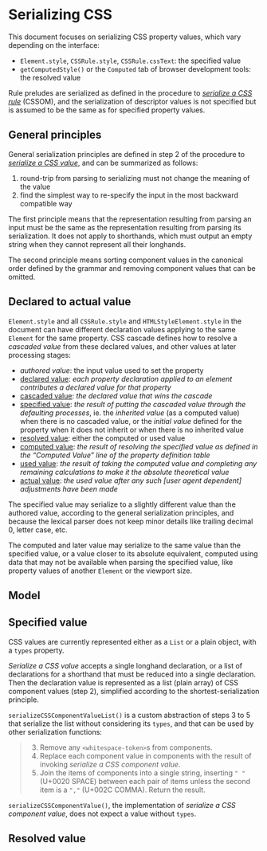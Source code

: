 
# Serializing CSS

This document focuses on serializing CSS property values, which vary depending on the interface:

  - `Element.style`, `CSSRule.style`, `CSSRule.cssText`: the specified value
  - `getComputedStyle()` or the `Computed` tab of browser development tools: the resolved value

Rule preludes are serialized as defined in the procedure to [*serialize a CSS rule*](https://drafts.csswg.org/cssom-1/#serialize-a-css-rule) (CSSOM), and the serialization of descriptor values is not specified but is assumed to be the same as for specified property values.

## General principles

General serialization principles are defined in step 2 of the procedure to [*serialize a CSS value*](https://drafts.csswg.org/cssom-1/#serialize-a-css-value), and can be summarized as follows:

  1. round-trip from parsing to serializing must not change the meaning of the value
  2. find the simplest way to re-specify the input in the most backward compatible way

The first principle means that the representation resulting from parsing an input must be the same as the representation resulting from parsing its serialization. It does not apply to shorthands, which must output an empty string when they cannot represent all their longhands.

The second principle means sorting component values in the canonical order defined by the grammar and removing component values that can be omitted.

## Declared to actual value

`Element.style` and all `CSSRule.style` and `HTMLStyleElement.style` in the document can have different declaration values applying to the same `Element` for the same property. CSS cascade defines how to resolve a *cascaded value* from these declared values, and other values at later processing stages:

  - *authored value*: the input value used to set the property
  - [declared value](https://drafts.csswg.org/css-cascade-5/#declared): *each property declaration applied to an element contributes a declared value for that property*
  - [cascaded value](https://drafts.csswg.org/css-cascade-5/#cascaded): *the declared value that wins the cascade*
  - [specified value](https://drafts.csswg.org/css-cascade-5/#specified): *the result of putting the cascaded value through the defaulting processes*, ie. the *inherited value* (as a computed value) when there is no cascaded value, or the *initial value* defined for the property when it does not inherit or when there is no inherited value
  - [resolved value](https://drafts.csswg.org/cssom-1/#resolved-values): either the computed or used value
  - [computed value](https://drafts.csswg.org/css-cascade-5/#computed): *the result of resolving the specified value as defined in the “Computed Value” line of the property definition table*
  - [used value](https://drafts.csswg.org/css-cascade-5/#used): *the result of taking the computed value and completing any remaining calculations to make it the absolute theoretical value*
  - [actual value](https://drafts.csswg.org/css-cascade-5/#actual): *the used value after any such [user agent dependent] adjustments have been made*

The specified value may serialize to a slightly different value than the authored value, according to the general serialization principles, and because the lexical parser does not keep minor details like trailing decimal 0, letter case, etc.

The computed and later value may serialize to the same value than the specified value, or a value closer to its absolute equivalent, computed using data that may not be available when parsing the specified value, like property values of another `Element` or the viewport size.

## Model

## Specified value

CSS values are currently represented either as a `List` or a plain object, with a `types` property.

*Serialize a CSS value* accepts a single longhand declaration, or a list of declarations for a shorthand that must be reduced into a single declaration. Then the declaration value is represented as a list (plain array) of CSS component values (step 2), simplified according to the shortest-serialization principle.

`serializeCSSComponentValueList()` is a custom abstraction of steps 3 to 5 that serialize the list without considering its `types`, and that can be used by other serialization functions:

  > 3. Remove any `<whitespace-token>`s from components.
  > 4. Replace each component value in components with the result of invoking *serialize a CSS component value*.
  > 5. Join the items of components into a single string, inserting `" "` (U+0020 SPACE) between each pair of items unless the second item is a `","` (U+002C COMMA). Return the result.

`serializeCSSComponentValue()`, the implementation of *serialize a CSS component value*, does not expect a value without `types`.

## Resolved value
